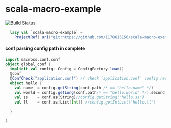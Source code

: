 # scala-macro-example
[![Build Status](https://travis-ci.org/1178615156/scala-macro-example.svg?branch=meta-impl)](https://travis-ci.org/1178615156/scala-macro-example)
```scala 
  lazy val `scala-macro-example` =
    ProjectRef( uri("git:https://github.com/1178615156/scala-macro-example"),"scala-macro-example")
```
#### conf parsing config path in complete 
```scala
import macross.conf.conf 
object global_conf {
  implicit val config: Config = ConfigFactory.load()
  @conf
  @ConfCheck("application.conf") // check `application.conf` config resources , exist config path 
  object hello {
    val name  = config.getString(conf.path /* == "hello.name" */)
    val world = config.getLong(conf.path/* == "hello.world" */).second.toMillis
    val ss    = conf.as[String]//config.getString("hello.ss")
    val ll    = conf.as[List[Int]] //config.getIntList("hello.ll")

  }

}
```
